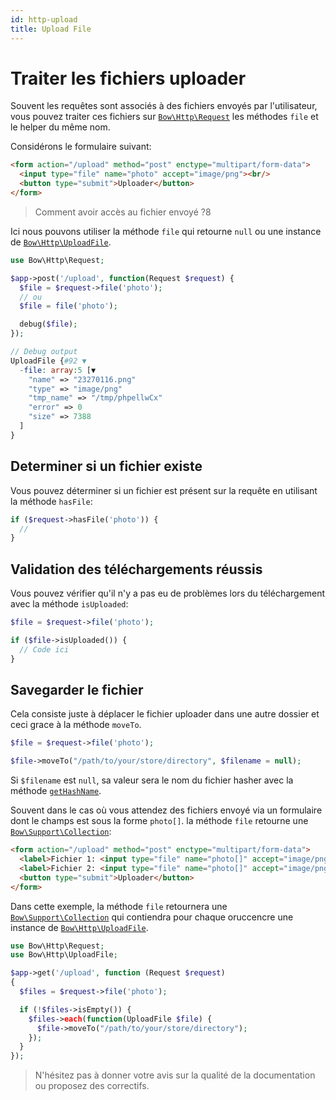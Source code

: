 ```yaml
---
id: http-upload
title: Upload File
---
```


# Traiter les fichiers uploader

Souvent les requêtes sont associés à des fichiers envoyés par l'utilisateur, vous pouvez traiter ces fichiers sur [`Bow\Http\Request`](https://bowphp.github.io/api/master/Bow/Http/Request.html) les méthodes `file` et le helper du même nom.

Considérons le formulaire suivant:

```html
<form action="/upload" method="post" enctype="multipart/form-data">
  <input type="file" name="photo" accept="image/png"><br/>
  <button type="submit">Uploader</button>
</form>
```

> Comment avoir accès au fichier envoyé ?8

Ici nous pouvons utiliser la méthode `file` qui retourne `null` ou une instance de [`Bow\Http\UploadFile`](https://bowphp.github.io/api/master/Bow/Http/UploadFile.html).

```php
use Bow\Http\Request;

$app->post('/upload', function(Request $request) {
  $file = $request->file('photo');
  // ou
  $file = file('photo');

  debug($file);
});
```

```php
// Debug output
UploadFile {#92 ▼
  -file: array:5 [▼
    "name" => "23270116.png"
    "type" => "image/png"
    "tmp_name" => "/tmp/phpellwCx"
    "error" => 0
    "size" => 7388
  ]
}
```

## Determiner si un fichier existe

Vous pouvez déterminer si un fichier est présent sur la requête en utilisant la méthode `hasFile`:

```php
if ($request->hasFile('photo')) {
  //
}
```

## Validation des téléchargements réussis

Vous pouvez vérifier qu'il n'y a pas eu de problèmes lors du téléchargement avec la méthode `isUploaded`:

```php
$file = $request->file('photo');

if ($file->isUploaded()) {
  // Code ici
}
```

## Savegarder le fichier

Cela consiste juste à déplacer le fichier uploader dans une autre dossier et ceci grace à la méthode `moveTo`.

```php
$file = $request->file('photo');

$file->moveTo("/path/to/your/store/directory", $filename = null);
```

Si `$filename` est `null`, sa valeur sera le nom du fichier hasher avec la méthode [`getHashName`](https://bowphp.github.io/api/master/Bow/Http/UploadFile.html#method_getHashName).

Souvent dans le cas où vous attendez des fichiers envoyé via un formulaire dont le champs est sous la forme `photo[]`. la méthode `file` retourne une [`Bow\Support\Collection`](https://bowphp.github.io/api/master/Bow/Support/Collection.html):

```html
<form action="/upload" method="post" enctype="multipart/form-data">
  <label>Fichier 1: <input type="file" name="photo[]" accept="image/png"></label><br/>
  <label>Fichier 2: <input type="file" name="photo[]" accept="image/png"></label><br/>
  <button type="submit">Uploader</button>
</form>
```

Dans cette exemple, la méthode `file` retournera une [`Bow\Support\Collection`](https://bowphp.github.io/api/master/Bow/Support/Collection.html) qui contiendra pour chaque oruccencre une instance de [`Bow\Http\UploadFile`](https://bowphp.github.io/api/master/Bow/Http/UploadFile.html).

```php
use Bow\Http\Request;
use Bow\Http\UploadFile;

$app->get('/upload', function (Request $request)
{
  $files = $request->file('photo');

  if (!$files->isEmpty()) {
    $files->each(function(UploadFile $file) {
      $file->moveTo("/path/to/your/store/directory");
    });
  }
});
```

> N'hésitez pas à donner votre avis sur la qualité de la documentation ou proposez des correctifs.
